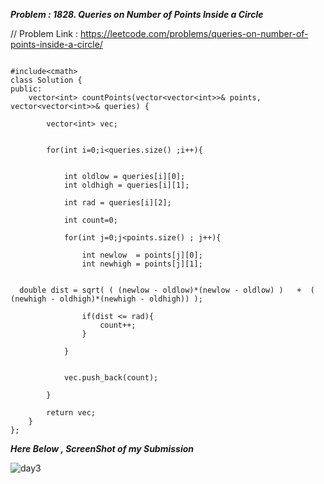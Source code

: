 
***Problem : 1828. Queries on Number of Points Inside a Circle***

// Problem Link : https://leetcode.com/problems/queries-on-number-of-points-inside-a-circle/

```

#include<cmath>
class Solution {
public:
    vector<int> countPoints(vector<vector<int>>& points, vector<vector<int>>& queries) {
        
        vector<int> vec;
      
        
        for(int i=0;i<queries.size() ;i++){
            
            
            int oldlow = queries[i][0];
            int oldhigh = queries[i][1];
            
            int rad = queries[i][2];
            
            int count=0;
            
            for(int j=0;j<points.size() ; j++){
                
                int newlow  = points[j][0];
                int newhigh = points[j][1];
                
                
  double dist = sqrt( ( (newlow - oldlow)*(newlow - oldlow) )   +  ( (newhigh - oldhigh)*(newhigh - oldhigh)) );
                
                if(dist <= rad){
                    count++;
                }
                
            }
            
            
            vec.push_back(count);
            
        }
        
        return vec;
    }
};
```


***Here Below , ScreenShot of my Submission***


![day3](https://user-images.githubusercontent.com/109462762/192811981-e54711cc-3fda-4197-b643-ed5179740cf7.jpg)
